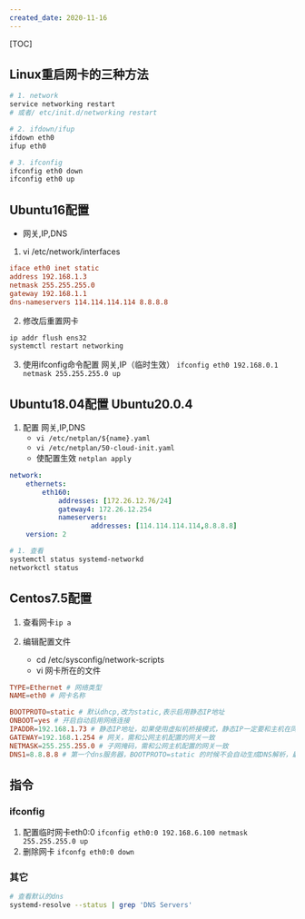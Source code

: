 ```yaml
---
created_date: 2020-11-16
---
```


[TOC]

## Linux重启网卡的三种方法

```bash
# 1. network
service networking restart
# 或者/ etc/init.d/networking restart

# 2. ifdown/ifup
ifdown eth0
ifup eth0

# 3. ifconfig
ifconfig eth0 down
ifconfig eth0 up
```

## Ubuntu16配置

- 网关,IP,DNS

1. vi /etc/network/interfaces

```conf
iface eth0 inet static
address 192.168.1.3
netmask 255.255.255.0
gateway 192.168.1.1
dns-nameservers 114.114.114.114 8.8.8.8
```

2. 修改后重置网卡

```bash
ip addr flush ens32
systemctl restart networking
```

3. 使用ifconfig命令配置 网关,IP（临时生效） `ifconfig eth0 192.168.0.1 netmask 255.255.255.0 up`

## Ubuntu18.04配置 Ubuntu20.0.4

1. 配置 网关,IP,DNS
   - `vi /etc/netplan/${name}.yaml`
   - `vi /etc/netplan/50-cloud-init.yaml`
   - 使配置生效 `netplan apply`

```yaml
network:
    ethernets:
        eth160:
            addresses: [172.26.12.76/24]
            gateway4: 172.26.12.254
            nameservers:
                    addresses: [114.114.114.114,8.8.8.8]
    version: 2
```

```bash
# 1. 查看
systemctl status systemd-networkd
networkctl status 
```

## Centos7.5配置

1. 查看网卡`ip a`

2. 编辑配置文件

   - cd /etc/sysconfig/network-scripts
   - vi 网卡所在的文件

```conf
TYPE=Ethernet # 网络类型
NAME=eth0 # 网卡名称

BOOTPROTO=static # 默认dhcp,改为static,表示启用静态IP地址
ONBOOT=yes # 开启自动启用网络连接
IPADDR=192.168.1.73 # 静态IP地址，如果使用虚拟机桥接模式，静态IP一定要和主机在同一个网段，且IP唯一未被使用
GATEWAY=192.168.1.254 # 网关，需和公网主机配置的网关一致
NETMASK=255.255.255.0 # 子网掩码，需和公网主机配置的网关一致
DNS1=8.8.8.8 # 第一个dns服务器，BOOTPROTO=static 的时候不会自动生成DNS解析，最好在这里也一并配置上
```

## 指令

### ifconfig

1. 配置临时网卡eth0:0
   `ifconfig eth0:0 192.168.6.100 netmask 255.255.255.0 up`
2. 删除网卡
   `ifconfg eth0:0 down`

### 其它

```bash
# 查看默认的dns
systemd-resolve --status | grep 'DNS Servers'
```
